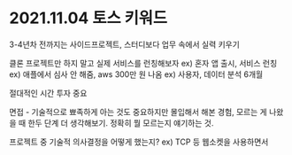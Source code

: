 # 2021.11.04 토스 키워드

3-4년차 전까지는 사이드프로젝트, 스터디보다 업무 속에서 실력 키우기

클론 프로젝트만 하지 말고 실제 서비스를 런칭해보자
ex) 혼자 앱 출시, 서비스 런칭
ex) 애플에서 심사 안 해줌, aws 300만 원 나옴
ex) 사용자, 데이터 분석 6개월

절대적인 시간 투자 중요

면접 - 기술적으로 뾰족하게 아는 것도 중요하지만 몰입해서 해본 경험, 모르는 게 나왔을 때 한두 단계 더 생각해보기. 정확히 뭘 모르는지 얘기하는 것.

프로젝트 중 기술적 의사결정을 어떻게 했는지? ex) TCP 등 웹소켓을 사용하면서
